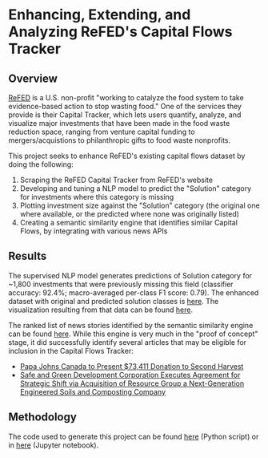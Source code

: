 # Enhancing, Extending, and Analyzing ReFED's Capital Flows Tracker

## Overview 
[ReFED](https://www.refed.org/) is a U.S. non-profit "working to catalyze the food system to take evidence-based action to stop wasting food." One of the services they provide is their Capital Tracker, which lets users quantify, analyze, and visualize major investments that have been made in the food waste reduction space, ranging from venture capital funding to mergers/acquistions to philanthropic gifts to food waste nonprofits.

This project seeks to enhance ReFED's existing capital flows dataset by doing the following: 
1. Scraping the ReFED Capital Tracker from ReFED's website
2. Developing and tuning a NLP model to predict the "Solution" category for investments where this category is missing
3. Plotting investment size against the "Solution" category (the original one where available, or the predicted where none was originally listed)
4. Creating a semantic similarity engine that identifies similar Capital Flows, by integrating with various news APIs

## Results
The supervised NLP model generates predictions of Solution category for ~1,800 investments that were previously missing this field (classifier accuracy: 92.4%; macro-averaged per-class F1 score: 0.79). The enhanced dataset with original and predicted solution classes is [here](https://github.com/jakejsmith/ReFED-capital/blob/main/Scraped%20Data%20with%20Predictions.csv). The visualization resulting from that data can be found [here](https://jakejsmith.github.io/refed_capital_tracker.html). 

The ranked list of news stories identified by the semantic similarity engine can be found [here](https://github.com/jakejsmith/ReFED-capital/blob/main/scores.csv). While this engine is very much in the "proof of concept" stage, it did successfully identify several articles that may be eligible for inclusion in the Capital Flows Tracker:
- [Papa Johns Canada to Present $73,411 Donation to Second Harvest](https://financialpost.com/globe-newswire/media-advisory-papa-johns-canada-to-present-73411-donation-to-second-harvest)
- [Safe and Green Development Corporation Executes Agreement for Strategic Shift via Acquisition of Resource Group a Next-Generation Engineered Soils and Composting Company](https://www.prnewswire.com/news-releases/mazda-foundation-usa-inc-awards-grants-to-focus-on-hunger-relief-stem-and-workforce-development-in-underserved-communities-across-the-us-302385679.html)

## Methodology
The code used to generate this project can be found [here](https://github.com/jakejsmith/ReFED-capital/blob/main/refed_final.py) (Python script) or in [here](https://github.com/jakejsmith/ReFED-capital/blob/main/ReFED%20Final.ipynb) (Jupyter notebook).
